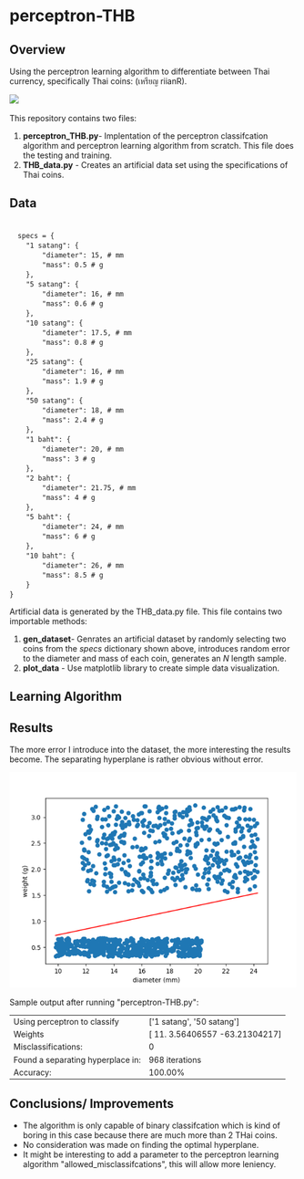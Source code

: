 # perceptron-THB

## Overview
Using the perceptron learning algorithm to differentiate between Thai currency, specifically Thai coins: (เหรียญ  riianR).

<img src="thai-coins.jpg"></img>

This repository contains two files:
<ol>
  <li><strong>perceptron_THB.py</strong>- Implentation of the perceptron classifcation algorithm and perceptron learning algorithm from scratch.  This file does the testing and training.</li> 
  <li><strong>THB_data.py</strong> - Creates an artificial data set using the specifications of Thai coins.</li> 
</ol>

## Data

<code>
  specs = {
    "1 satang": {
        "diameter": 15, # mm
        "mass": 0.5 # g
    },
    "5 satang": {
        "diameter": 16, # mm
        "mass": 0.6 # g
    },
    "10 satang": {
        "diameter": 17.5, # mm
        "mass": 0.8 # g
    },
    "25 satang": {
        "diameter": 16, # mm
        "mass": 1.9 # g
    },
    "50 satang": {
        "diameter": 18, # mm
        "mass": 2.4 # g
    },
    "1 baht": {
        "diameter": 20, # mm
        "mass": 3 # g
    },
    "2 baht": {
        "diameter": 21.75, # mm
        "mass": 4 # g
    },
    "5 baht": {
        "diameter": 24, # mm
        "mass": 6 # g
    },
    "10 baht": {
        "diameter": 26, # mm
        "mass": 8.5 # g
    }
}
</code>

Artificial data is generated by the THB_data.py file.  This file contains two importable methods:
<ol>
    <li><strong>gen_dataset</strong>- Genrates an artificial dataset by randomly selecting two coins from the <i>specs</i> dictionary shown above, introduces random error to the diameter and mass of each coin, generates an <i>N</i> length sample.</li> 
  <li><strong>plot_data</strong> - Use matplotlib library to create simple data visualization.</li> 
</ol>

## Learning Algorithm

## Results

The more error I introduce into the dataset, the more interesting the results become.  The separating hyperplane is rather obvious without error.

<img src="https://github.com/nps6-uwf/perceptron-THB/blob/main/assets/Figure_1.png?raw=true"></img>

Sample output after running "perceptron-THB.py":
<table>
  <tr>
    <td>Using perceptron to classify</td><td>['1 satang', '50 satang']</td>
  </tr>
  <tr>
    <td>Weights</td><td>[ 11.           3.56406557 -63.21304217]</td>
  </tr>
  <tr>
    <td>Misclassifications:</td><td>0</td>
  </tr>
  <tr>
    <td>Found a separating hyperplace in:</td><td>968 iterations</td>
  </tr>
  <tr>
    <td>Accuracy:</td><td>100.00%</td>
  </tr>
</table>

  

## Conclusions/ Improvements
<ul>
  <li>The algorithm is only capable of binary classifcation which is kind of boring in this case because there are much more than 2 THai coins.</li>
  <li>No consideration was made on finding the optimal hyperplane.</li>
  <li>It might be interesting to add a parameter to the perceptron learning algorithm "allowed_misclassifcations", this will allow more leniency.</li>
</ul>

